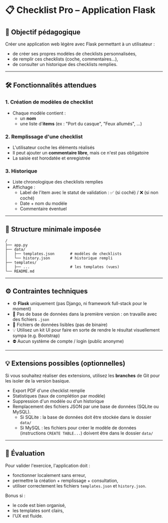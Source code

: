 # 📋 Checklist Pro – Application Flask

## 🎯 Objectif pédagogique

Créer une application web légère avec Flask permettant à un utilisateur :

- de créer ses propres modèles de checklists personnalisées,
- de remplir ces checklists (coche, commentaires...),
- de consulter un historique des checklists remplies.

---

## 🛠️ Fonctionnalités attendues

### 1. Création de modèles de checklist

- Chaque modèle contient :
  - un **nom**
  - une liste d'**items** (ex : "Port du casque", "Feux allumés", ...)

### 2. Remplissage d'une checklist

- L'utilisateur coche les éléments réalisés
- Il peut ajouter un **commentaire libre**, mais ce n'est pas obligatoire
- La saisie est horodatée et enregistrée

### 3. Historique

- Liste chronologique des checklists remplies
- Affichage :
  - Label de l'item avec le statut de validation : ✅ (si coché) / ❌ (si non coché)
  - Date + nom du modèle
  - Commentaire éventuel

---

## 📁 Structure minimale imposée

```plaintext
/
├── app.py
├── data/
│   ├── templates.json       # modèles de checklists
│   └── history.json         # historique rempli
├── templates/
│   ├── ...                  # les templates (vues)
└── README.md
```

---

## ⚙️ Contraintes techniques

- ⚙️ **Flask** uniquement (pas Django, ni framework full-stack pour le moment)
- 🧠 Pas de base de données dans la première version : on travaille avec des fichiers `.json`
- 📄 Fichiers de données lisibles (pas de binaire)
- 💡 Utilisez un kit UI pour faire en sorte de rendre le résultat visuellement sympa (e.g. Bootstrap)
- ⛔️ Aucun système de compte / login (public anonyme)

---

## 💡 Extensions possibles (optionnelles)

Si vous souhaitez réaliser des extensions, utilisez les **branches** de Git pour les isoler de la version basique.

- Export PDF d'une checklist remplie
- Statistiques (taux de complétion par modèle)
- Suppression d'un modèle ou d'un historique
- Remplacement des fichiers JSON par une base de données (SQLite ou MySQL).
  - Si SQLite : la base de données doit être stockée dans le dossier `data/`
  - Si MySQL : les fichiers pour créer le modèle de données (instructions `CREATE TABLE...`) doivent être dans le dossier `data/`

---

## 🧪 Évaluation

Pour valider l'exercice, l'application doit :

- fonctionner localement sans erreur,
- permettre la création + remplissage + consultation,
- utiliser correctement les fichiers `templates.json` et `history.json`.

Bonus si :

- le code est bien organisé,
- les templates sont clairs,
- l'UX est fluide.
